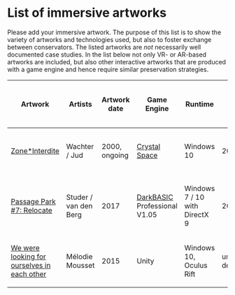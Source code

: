 # List of immersive artworks

Please add your immersive artwork. The purpose of this list is to show the variety of artworks and technologies used, but also to foster exchange between conservators. The listed artworks are _not_ necessarily well documented case studies. In the list below not only VR- or AR-based artworks are included, but also other interactive artworks that are produced with a game engine and hence require similar preservation strategies.

| Artwork                                                                                                                              | Artists                | Artwork date  | Game Engine                                                                                        | Runtime                       | Game Engine, latest version (year) | Display                                               | Interactivity                                                | Institution owning artwork     |
| ------------------------------------------------------------------------------------------------------------------------------------ | ---------------------- | ------------- | -------------------------------------------------------------------------------------------------- | ----------------------------- | ---------------------------------- | ----------------------------------------------------- | ------------------------------------------------------------ | ------------------------------ |
| [Zone\*Interdite](https://www.hek.ch/en/collection/artworks/zone-interdite/)                                                         | Wachter / Jud          | 2000, ongoing | [Crystal Space](https://en.wikipedia.org/wiki/Crystal\_Space)                                      | Windows 10                    | 2012                               | Projection, U-shaped, plus flat screen for navigation | Navigation with joystick                                     | House of Electronic Arts Basel |
| [Passage Park #7: Relocate](https://www.hek.ch/en/collection/artworks/passage-park-7-relocate/)                                      | Studer / van den Berg  | 2017          | [DarkBASIC](https://www.thegamecreators.com/product/dark-basic-pro-open-source) Professional V1.05 | Windows 7 / 10 with DirectX 9 | 2016                               | Projection 1920x1080,                                 | Walkthrough (like a 360 Video). Looking around using a mouse | House of Electronic Arts Basel |
| [We were looking for ourselves in each other](https://www.hek.ch/en/collection/artworks/we-were-looking-for-ourselves-in-each-other) | Mélodie Mousset        | 2015          | Unity                                                                                              | Windows 10, Oculus Rift       | under development                  | Oculus Rift Headset                                   | Navigation with XBox Console as part of Oculus Rift          | House of Electronic Arts Basel |
|                                                                                                                                      |                        |               |                                                                                                    |                               |                                    |                                                       |                                                              |                                |
